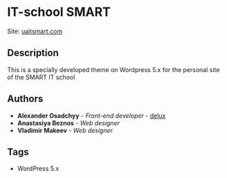 # IT-school SMART

Site: [uaitsmart.com]() 

## Description

This is a specially developed theme on Wordpress 5.x for the personal site of the SMART IT school

## Authors

* **Alexander Osadchyy** - *Front-end developer* - [delux](https://github.com/deluxart)
* **Anastasiya Beznos** - *Web designer*
* **Vladimir Makeev** - *Web designer*

## Tags

* WordPress 5.x

